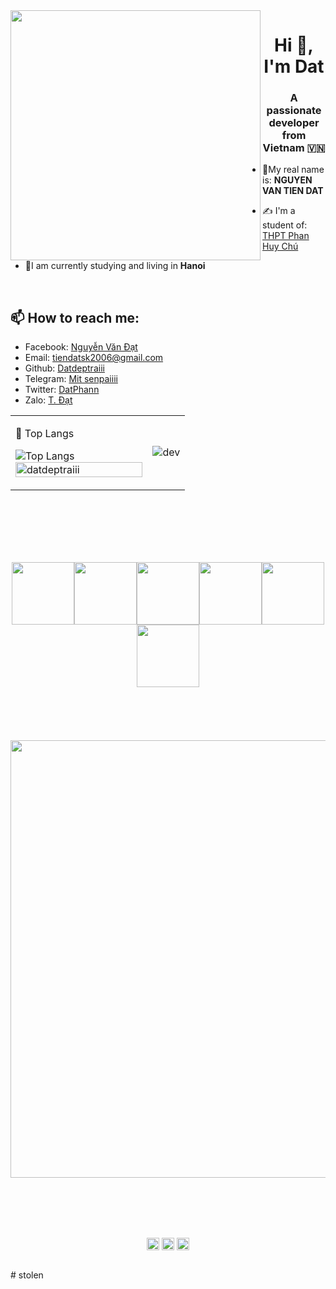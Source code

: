 <img align="left" width="400" src="https://github.githubassets.com/images/modules/profile/profile-first-repo.svg">
<h1 align="center">Hi 👋, I'm Dat</h1>
<p align="center">
  <h3 align="center">A passionate developer from Vietnam 🇻🇳 </h3>
</p>

- 👀My real name is: **NGUYEN VAN TIEN DAT**
- ✍ I'm a student of: [THPT Phan Huy Chú](https://c3phanhuychu.edu.vn/)


- 🏡I am currently studying and living in **Hanoi**


<br />

## 📫 How to reach me:


  

 
 - Facebook: [Nguyễn Văn Đạt](https://www.facebook.com/datackermann)
 - Email: [tiendatsk2006@gmail.com](mailto:tiendatsk2006@gmail.com)
 - Github: [Datdeptraiii](https://github.com/Datdeptraiii/Datdeptraiii)
 - Telegram: [Mit senpaiiii](https://t.me/Mit_senpaiiii)
 - Twitter: [DatPhann](https://twitter.com/PhannDat)
 - Zalo: [T. Đạt](zalo.me/0325410933)
  </a>
</p>


<table style="width:100%;">
  <tr>
    <td>
    
      
 📖 Top Langs
      
![Top Langs](https://github-readme-stats.vercel.app/api/top-langs/?username=Datdeptraiii&text_color=daf7dc&bg_color=151515)
      <img src="https://github-readme-stats.vercel.app/api?username=datdeptraiii&bg_color=FFFFFF00&text_color=179fa3&show_icons=true&count_private=true&include_all_commits=true&custom_title=Nguyễn%20Văn%20Tiến%20Đạt's%20Github%20Stats" alt="datdeptraiii" width="100%"/>
    </td>
    <td>
      <p align="center"> 
        <img src="https://images-wixmp-ed30a86b8c4ca887773594c2.wixmp.com/f/67401945-34fc-46b8-8e8f-1982847277d4/ddba22b-2fad9d00-1d3f-4ec8-a65d-199a09dfa4e1.gif?token=eyJ0eXAiOiJKV1QiLCJhbGciOiJIUzI1NiJ9.eyJzdWIiOiJ1cm46YXBwOjdlMGQxODg5ODIyNjQzNzNhNWYwZDQxNWVhMGQyNmUwIiwiaXNzIjoidXJuOmFwcDo3ZTBkMTg4OTgyMjY0MzczYTVmMGQ0MTVlYTBkMjZlMCIsIm9iaiI6W1t7InBhdGgiOiJcL2ZcLzY3NDAxOTQ1LTM0ZmMtNDZiOC04ZThmLTE5ODI4NDcyNzdkNFwvZGRiYTIyYi0yZmFkOWQwMC0xZDNmLTRlYzgtYTY1ZC0xOTlhMDlkZmE0ZTEuZ2lmIn1dXSwiYXVkIjpbInVybjpzZXJ2aWNlOmZpbGUuZG93bmxvYWQiXX0.p1RcYkkOBXh0fzpoZxaTbE1_xNWLfoLqEZv1_0utuzU" alt="dev" width="̉600%"/>
      </p>
    </td>
  </tr>
</table>
<br>
<br>
<br>
<br>
<br>
<p align="center">
  <img src="https://media3.giphy.com/media/ln7z2eWriiQAllfVcn/200w.webp" width="100"><img src="https://i.giphy.com/media/LMt9638dO8dftAjtco/200.webp" width="100"><img src="https://i.giphy.com/media/eNAsjO55tPbgaor7ma/200w.webp" width="100"><img src="https://i.giphy.com/media/VgGthkhUvGgOit7Y9i/200.webp" width="100"><img src="https://i.giphy.com/media/KzJkzjggfGN5Py6nkT/200.webp" width="100"><img src="https://i.giphy.com/media/IdyAQJVN2kVPNUrojM/200.webp" width="100"><br><br>
  <br>
  <br>
  <br>
  <br>
  <img src="https://little.kylerconway.com/images/golang-what.gif" width="700">
</p>
<br>
<br>
<br>
<br>
<p align="center">
<a href="https://twitter.com/PhannDat" target="_blank"><img align="center" src="https://cdn.jsdelivr.net/npm/simple-icons@3.0.1/icons/twitter.svg" alt="dephraiim" height="20" width="20" /></a>
<a href="https://stackoverflow.com/users/20830831" target="_blank"><img align="center" src="https://cdn.jsdelivr.net/npm/simple-icons@3.0.1/icons/stackoverflow.svg" alt="dephraiim" height="20" width="20" /></a>
<a href="https://www.instagram.com/phung_dat06" target="_blank"><img align="center" src="https://cdn.jsdelivr.net/npm/simple-icons@3.0.1/icons/instagram.svg" alt="dephraiim" height="20" width="20" /></a>
</p>
<br>
 # stolen
